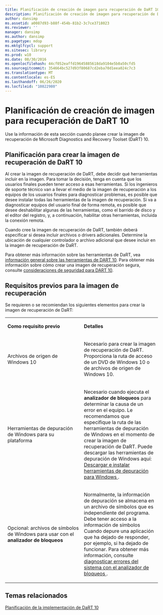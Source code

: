```yaml
---
title: Planificación de creación de imagen para recuperación de DaRT 10
description: Planificación de creación de imagen para recuperación de DaRT 10
author: dansimp
ms.assetid: a0087d93-b88f-454b-81b2-3c7ce3718023
ms.reviewer: ''
manager: dansimp
ms.author: dansimp
ms.pagetype: mdop
ms.mktglfcycl: support
ms.sitesec: library
ms.prod: w10
ms.date: 08/30/2016
ms.openlocfilehash: 44cf052eaffd19645885618da9104e5b0a50cfd5
ms.sourcegitcommit: 354664bc527d93f80687cd2eba70d1eea024c7c3
ms.translationtype: MT
ms.contentlocale: es-ES
ms.lasthandoff: 06/26/2020
ms.locfileid: "10822980"
---
```

# Planificación de creación de imagen para recuperación de DaRT 10


Use la información de esta sección cuando planee crear la imagen de recuperación de Microsoft Diagnostics and Recovery Toolset (DaRT) 10.

## Planificación para crear la imagen de recuperación de DaRT 10


Al crear la imagen de recuperación de DaRT, debe decidir qué herramientas incluir en la imagen. Para tomar la decisión, tenga en cuenta que los usuarios finales pueden tener acceso a esas herramientas. Si los ingenieros de soporte técnico van a llevar el medio de la imagen de recuperación a los equipos de los usuarios finales para diagnosticar problemas, es posible que desee instalar todas las herramientas de la imagen de recuperación. Si va a diagnosticar equipos del usuario final de forma remota, es posible que desee deshabilitar algunas de las herramientas, como el barrido de disco y el editor del registro, y, a continuación, habilitar otras herramientas, incluida la conexión remota.

Cuando cree la imagen de recuperación de DaRT, también deberá especificar si desea incluir archivos o drivers adicionales. Determine la ubicación de cualquier controlador o archivo adicional que desee incluir en la imagen de recuperación de DaRT.

Para obtener más información sobre las herramientas de DaRT, vea [información general sobre las herramientas de DART 10](overview-of-the-tools-in-dart-10.md). Para obtener más información sobre cómo crear una imagen de recuperación segura, consulte [consideraciones de seguridad para DART 10](security-considerations-for-dart-10.md).

## Requisitos previos para la imagen de recuperación


Se requieren o se recomiendan los siguientes elementos para crear la imagen de recuperación de DaRT:

<table>
<colgroup>
<col width="50%" />
<col width="50%" />
</colgroup>
<tbody>
<tr class="odd">
<td align="left"><p><strong>Como requisito previo</strong></p></td>
<td align="left"><p><strong>Detalles</strong></p></td>
</tr>
<tr class="even">
<td align="left"><p>Archivos de origen de Windows 10</p></td>
<td align="left"><p>Necesario para crear la imagen de recuperación de DaRT. Proporciona la ruta de acceso de un DVD de Windows 10 o de archivos de origen de Windows 10.</p></td>
</tr>
<tr class="odd">
<td align="left"><p>Herramientas de depuración de Windows para su plataforma</p></td>
<td align="left"><p>Necesario cuando ejecuta el <strong> analizador de bloqueos </strong> para determinar la causa de un error en el equipo. Le recomendamos que especifique la ruta de las herramientas de depuración de Windows en el momento de crear la imagen de recuperación de DaRT. Puede descargar las herramientas de depuración de Windows aquí: <a href="https://docs.microsoft.com/windows-hardware/drivers/debugger/" data-raw-source="[Download and Install Debugging Tools for Windows](https://docs.microsoft.com/windows-hardware/drivers/debugger/)"> Descargar e instalar herramientas de depuración para Windows </a> .</p></td>
</tr>
<tr class="even">
<td align="left"><p>Opcional: archivos de símbolos de Windows para usar con el <strong> analizador de bloqueos</strong></p></td>
<td align="left"><p>Normalmente, la información de depuración se almacena en un archivo de símbolos que es independiente del programa. Debe tener acceso a la información de símbolos Cuando depure una aplicación que ha dejado de responder, por ejemplo, si ha dejado de funcionar. Para obtener más información, consulte <a href="diagnosing-system-failures-with-crash-analyzer-dart-10.md" data-raw-source="[Diagnosing System Failures with Crash Analyzer](diagnosing-system-failures-with-crash-analyzer-dart-10.md)"> diagnosticar errores del sistema con el analizador de bloqueos </a> .</p></td>
</tr>
</tbody>
</table>

 

## Temas relacionados

[Planificación de la implementación de DaRT 10](planning-to-deploy-dart-10.md)

 

 




